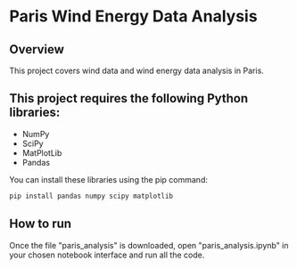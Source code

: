 # Paris Wind Energy Data Analysis

## Overview
This project covers wind data and wind energy data analysis in Paris.

## This project requires the following Python libraries:

- NumPy
- SciPy
- MatPlotLib
- Pandas

You can install these libraries using the pip command:

```bash
pip install pandas numpy scipy matplotlib 
```

## How to run
Once the file "paris_analysis" is downloaded, open "paris_analysis.ipynb" in your chosen notebook interface and run all the code.
